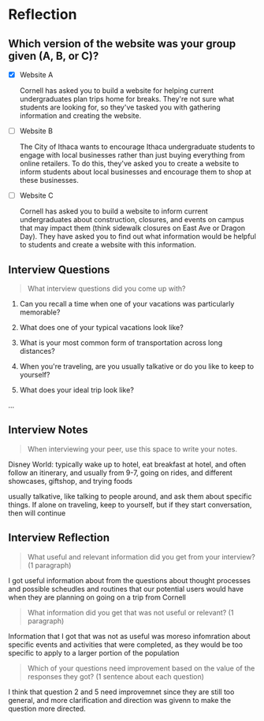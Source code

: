 # Reflection

## Which version of the website was your group given (A, B, or C)?

- [X] Website A

    Cornell has asked you to build a website for helping current undergraduates plan trips home for breaks. They're not sure what students are looking for, so they've tasked you with gathering information and creating the website.

- [ ] Website B

    The City of Ithaca wants to encourage Ithaca undergraduate students to engage with local businesses rather than just buying everything from online retailers. To do this, they've asked you to create a website to inform students about local businesses and encourage them to shop at these businesses.

- [ ] Website C

    Cornell has asked you to build a website to inform current undergraduates about construction, closures, and events on campus that may impact them (think sidewalk closures on East Ave or Dragon Day). They have asked you to find out what information would be helpful to students and create a website with this information.


## Interview Questions
> What interview questions did you come up with?

1. Can you recall a time when one of your vacations was particularly memorable?

2. What does one of your typical vacations look like?

3. What is your most common form of transportation across long distances?

4. When you're traveling, are you usually talkative or do you like to keep to yourself?

5. What does your ideal trip look like?

...


## Interview Notes
> When interviewing your peer, use this space to write your notes.

Disney World: typically wake up to hotel, eat breakfast at hotel, and often follow an itinerary, and usually from 9-7, going on rides, and different showcases, giftshop, and trying foods

usually talkative, like talking to people around, and ask them about specific things. If alone on traveling, keep to yourself, but if they start conversation, then will continue


## Interview Reflection
> What useful and relevant information did you get from your interview? (1 paragraph)

I got useful information about from the questions about thought processes and possible scheudles and routines that our potential users would have when they are planning on going on a trip from Cornell

> What information did you get that was not useful or relevant? (1 paragraph)

Information that I got that was not as useful was moreso infomration about specific events and activities that were completed, as they would be too specific to apply to a larger portion of the population

> Which of your questions need improvement based on the value of the responses they got? (1 sentence about each question)

I think that question 2 and 5 need improvemnet since they are still too general, and more clarification and direction was givenn to make the question more directed.
